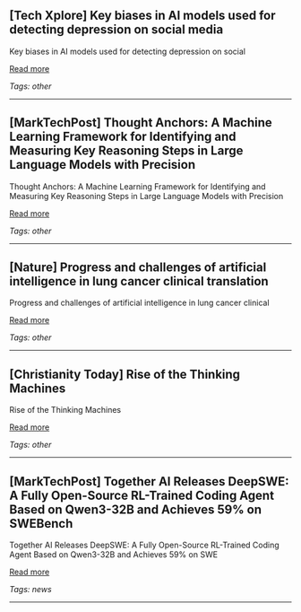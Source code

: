 ## [Tech Xplore] Key biases in AI models used for detecting depression on social media

Key biases in AI models used for detecting depression on social

[Read more](https://techxplore.com/news/2025-07-key-biases-ai-depression-social.html)

_Tags: other_

---
## [MarkTechPost] Thought Anchors: A Machine Learning Framework for Identifying and Measuring Key Reasoning Steps in Large Language Models with Precision

Thought Anchors: A Machine Learning Framework for Identifying and Measuring Key Reasoning Steps in Large Language Models with Precision

[Read more](https://www.marktechpost.com/2025/07/03/thought-anchors-a-machine-learning-framework-for-identifying-and-measuring-key-reasoning-steps-in-large-language-models-with-precision/)

_Tags: other_

---
## [Nature] Progress and challenges of artificial intelligence in lung cancer clinical translation

Progress and challenges of artificial intelligence in lung cancer clinical

[Read more](https://www.nature.com/articles/s41698-025-00986-7)

_Tags: other_

---
## [Christianity Today] Rise of the Thinking Machines

Rise of the Thinking Machines

[Read more](https://www.christianitytoday.com/2025/07/rise-thinking-machines-ai-defined/)

_Tags: other_

---
## [MarkTechPost] Together AI Releases DeepSWE: A Fully Open-Source RL-Trained Coding Agent Based on Qwen3-32B and Achieves 59% on SWEBench

Together AI Releases DeepSWE: A Fully Open-Source RL-Trained Coding Agent Based on Qwen3-32B and Achieves 59% on SWE

[Read more](https://www.marktechpost.com/2025/07/02/together-ai-releases-deepswe-a-fully-open-source-rl-trained-coding-agent-based-on-qwen3-32b-and-achieves-59-on-swebench/)

_Tags: news_

---
